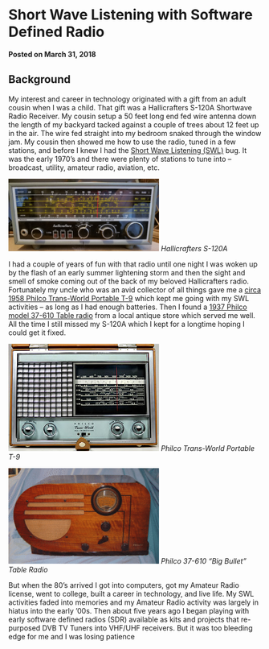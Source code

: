 # Short Wave Listening with Software Defined Radio

**Posted on March 31, 2018**

## Background

My interest and career in technology originated with a gift from an adult cousin when I was a child. That gift was a Hallicrafters S-120A Shortwave Radio Receiver. My cousin setup a 50 feet long end fed wire antenna down the length of my backyard tacked against a couple of trees about 12 feet up in the air. The wire fed straight into my bedroom snaked through the window jam. My cousin then showed me how to use the radio, tuned in a few stations, and before I knew I had the [Short Wave Listening (SWL)](https://en.wikipedia.org/wiki/Shortwave_listening) bug. It was the early 1970’s and there were plenty of stations to tune into – broadcast, utility, amateur radio, aviation, etc.

![Hallicrafters S-120A](/assets/hallicrafters-s120a-300x144.png)
*Hallicrafters S-120A*

I had a couple of years of fun with that radio until one night I was woken up by the flash of an early summer lightening storm and then the sight and smell of smoke coming out of the back of my beloved Hallicrafters radio. Fortunately my uncle who was an avid collector of all things gave me a [circa 1958 Philco Trans-World Portable T-9](https://www.radiomuseum.org/r/philco_t_9_code_12_126.html) which kept me going with my SWL activities – as long as I had enough batteries. Then I found a [1937 Philco model 37-610 Table radio](http://www.tuberadioland.com/philco-37-610-big_bullet_mainl.html) from a local antique store which served me well. All the time I still missed my S-120A which I kept for a longtime hoping I could get it fixed.

![Philco Trans-World Portable T-9](/assets/philco_t-9-300x213.jpeg)
*Philco Trans-World Portable T-9*

![Philco 37-610 “Big Bullet” Table Radio](/assets/philco-37-610-big_bullet-300x190.gif)
*Philco 37-610 “Big Bullet” Table Radio*

But when the 80’s arrived I got into computers, got my Amateur Radio license, went to college, built a career in technology, and live life. My SWL activities faded into memories and my Amateur Radio activity was largely in hiatus into the early ’00s. Then about five years ago I began playing with early software defined radios (SDR) available as kits and projects that re-purposed DVB TV Tuners into VHF/UHF receivers. But it was too bleeding edge for me and I was losing patience